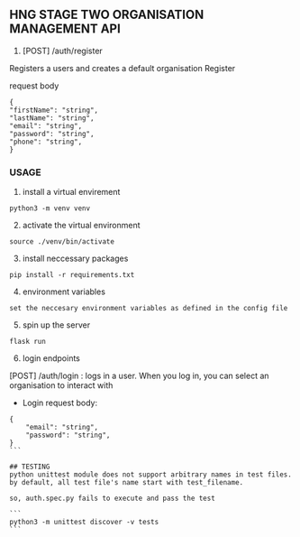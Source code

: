## HNG STAGE TWO ORGANISATION MANAGEMENT API
1. [POST] /auth/register

Registers a users and creates a default organisation Register

request body
``` 
{
"firstName": "string",
"lastName": "string",
"email": "string",
"password": "string",
"phone": "string",
}
```

### USAGE
1. install a virtual envirement
```
python3 -m venv venv
```

2. activate the virtual environment
```
source ./venv/bin/activate
```

3. install neccessary packages
```
pip install -r requirements.txt
```

4. environment variables
```
set the neccesary environment variables as defined in the config file
```
5. spin up the server
```
flask run
```

6. login endpoints

[POST] /auth/login : logs in a user. When you log in, you can select an organisation to interact with

* Login request body:
````
{
	"email": "string",
	"password": "string",
}
```

## TESTING
python unittest module does not support arbitrary names in test files. by default, all test file's name start with test_filename.

so, auth.spec.py fails to execute and pass the test

```
python3 -m unittest discover -v tests 
```